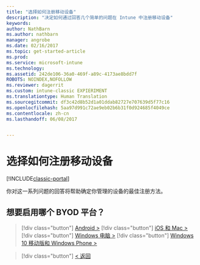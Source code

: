 ```yaml
---
title: "选择如何注册移动设备"
description: "决定如何通过回答几个简单的问题在 Intune 中注册移动设备"
keywords: 
author: NathBarn
ms.author: nathbarn
manager: angrobe
ms.date: 02/16/2017
ms.topic: get-started-article
ms.prod: 
ms.service: microsoft-intune
ms.technology: 
ms.assetid: 242de106-36a0-469f-a89c-4173ae8bdd7f
ROBOTS: NOINDEX,NOFOLLOW
ms.reviewer: dagerrit
ms.custom: intune-classic EXPIERIMENT
ms.translationtype: Human Translation
ms.sourcegitcommit: df3c42d8b52d1a01ddab82727e707639d5f77c16
ms.openlocfilehash: 5aa97d991c72ae9eb02b6b31f0d924685f4049ce
ms.contentlocale: zh-cn
ms.lasthandoff: 06/08/2017


---
```

# <a name="choose-how-to-enroll-mobile-devices"></a>选择如何注册移动设备

[!INCLUDE[classic-portal](../includes/classic-portal.md)]

你对这一系列问题的回答将帮助确定你管理的设备的最佳注册方法。

## <a name="which-byod-platform-do-you-want-to-enable"></a>**想要启用哪个 BYOD 平台？**

> [!div  class="button"]
[Android >](/intune-classic/deploy-use/set-up-android-management-with-microsoft-intune)
> [!div class="button"]
[iOS 和 Mac >](/intune-classic/deploy-use/set-up-ios-and-mac-management-with-microsoft-intune)
> [!div class="button"]
[Windows 电脑 >](/intune-classic/deploy-use/set-up-windows-device-management-with-microsoft-intune)
> [!div class="button"]
[Windows 10 移动版和 Windows Phone >](/intune-classic/deploy-use/set-up-windows-phone-management-with-microsoft-intune)


> [!div class="button"]
[< 返回](choose-how-to-enroll-devices1.md)

